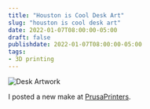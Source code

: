 ```yaml
---
title: "Houston is Cool Desk Art"
slug: "houston is cool desk art"
date: 2022-01-07T08:00:00-05:00
draft: false
publishdate: 2022-01-07T08:00:00-05:00
tags:
- 3D printing
---
```


![Desk Artwork](/img/houston-is-cool.jpeg)

I posted a new make at [PrusaPrinters](https://www.prusaprinters.org/prints/106020-houston-walldesk-art). 